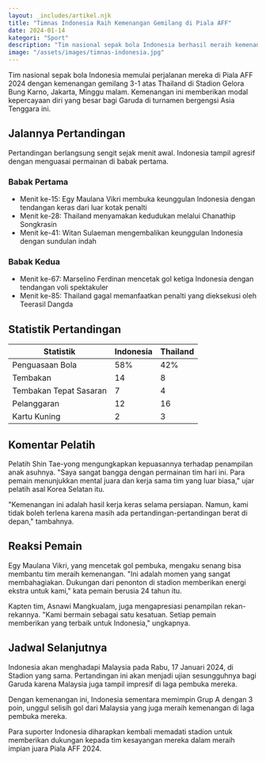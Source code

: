 ```yaml
---
layout: _includes/artikel.njk
title: "Timnas Indonesia Raih Kemenangan Gemilang di Piala AFF"
date: 2024-01-14
kategori: "Sport"
description: "Tim nasional sepak bola Indonesia berhasil meraih kemenangan 3-1 atas Thailand dalam laga pembuka Piala AFF 2024."
image: "/assets/images/timnas-indonesia.jpg"
---
```


Tim nasional sepak bola Indonesia memulai perjalanan mereka di Piala AFF 2024 dengan kemenangan gemilang 3-1 atas Thailand di Stadion Gelora Bung Karno, Jakarta, Minggu malam. Kemenangan ini memberikan modal kepercayaan diri yang besar bagi Garuda di turnamen bergengsi Asia Tenggara ini.

## Jalannya Pertandingan

Pertandingan berlangsung sengit sejak menit awal. Indonesia tampil agresif dengan menguasai permainan di babak pertama.

### Babak Pertama
- Menit ke-15: Egy Maulana Vikri membuka keunggulan Indonesia dengan tendangan keras dari luar kotak penalti
- Menit ke-28: Thailand menyamakan kedudukan melalui Chanathip Songkrasin
- Menit ke-41: Witan Sulaeman mengembalikan keunggulan Indonesia dengan sundulan indah

### Babak Kedua
- Menit ke-67: Marselino Ferdinan mencetak gol ketiga Indonesia dengan tendangan voli spektakuler
- Menit ke-85: Thailand gagal memanfaatkan penalti yang dieksekusi oleh Teerasil Dangda

## Statistik Pertandingan

| Statistik | Indonesia | Thailand |
|-----------|-----------|----------|
| Penguasaan Bola | 58% | 42% |
| Tembakan | 14 | 8 |
| Tembakan Tepat Sasaran | 7 | 4 |
| Pelanggaran | 12 | 16 |
| Kartu Kuning | 2 | 3 |

## Komentar Pelatih

Pelatih Shin Tae-yong mengungkapkan kepuasannya terhadap penampilan anak asuhnya. "Saya sangat bangga dengan permainan tim hari ini. Para pemain menunjukkan mental juara dan kerja sama tim yang luar biasa," ujar pelatih asal Korea Selatan itu.

"Kemenangan ini adalah hasil kerja keras selama persiapan. Namun, kami tidak boleh terlena karena masih ada pertandingan-pertandingan berat di depan," tambahnya.

## Reaksi Pemain

Egy Maulana Vikri, yang mencetak gol pembuka, mengaku senang bisa membantu tim meraih kemenangan. "Ini adalah momen yang sangat membahagiakan. Dukungan dari penonton di stadion memberikan energi ekstra untuk kami," kata pemain berusia 24 tahun itu.

Kapten tim, Asnawi Mangkualam, juga mengapresiasi penampilan rekan-rekannya. "Kami bermain sebagai satu kesatuan. Setiap pemain memberikan yang terbaik untuk Indonesia," ungkapnya.

## Jadwal Selanjutnya

Indonesia akan menghadapi Malaysia pada Rabu, 17 Januari 2024, di Stadion yang sama. Pertandingan ini akan menjadi ujian sesungguhnya bagi Garuda karena Malaysia juga tampil impresif di laga pembuka mereka.

Dengan kemenangan ini, Indonesia sementara memimpin Grup A dengan 3 poin, unggul selisih gol dari Malaysia yang juga meraih kemenangan di laga pembuka mereka.

Para suporter Indonesia diharapkan kembali memadati stadion untuk memberikan dukungan kepada tim kesayangan mereka dalam meraih impian juara Piala AFF 2024.
